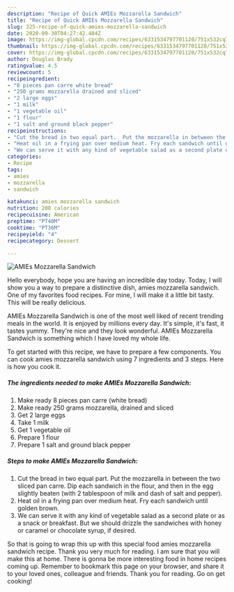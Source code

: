```yaml
---
description: "Recipe of Quick AMIEs Mozzarella Sandwich"
title: "Recipe of Quick AMIEs Mozzarella Sandwich"
slug: 325-recipe-of-quick-amies-mozzarella-sandwich
date: 2020-09-30T04:27:42.484Z
image: https://img-global.cpcdn.com/recipes/6331534797701120/751x532cq70/amies-mozzarella-sandwich-recipe-main-photo.jpg
thumbnail: https://img-global.cpcdn.com/recipes/6331534797701120/751x532cq70/amies-mozzarella-sandwich-recipe-main-photo.jpg
cover: https://img-global.cpcdn.com/recipes/6331534797701120/751x532cq70/amies-mozzarella-sandwich-recipe-main-photo.jpg
author: Douglas Brady
ratingvalue: 4.5
reviewcount: 5
recipeingredient:
- "8 pieces pan carre white bread"
- "250 grams mozzarella drained and sliced"
- "2 large eggs"
- "1 milk"
- "1 vegetable oil"
- "1 flour"
- "1 salt and ground black pepper"
recipeinstructions:
- "Cut the bread in two equal part.  Put the mozzarella in between the two sliced pan carre.  Dip each sandwich in the flour, and then in the egg slightly beaten (with 2 tablespoon of milk and dash of salt and pepper)."
- "Heat oil in a frying pan over medium heat. Fry each sandwich until golden brown."
- "We can serve it with any kind of vegetable salad as a second plate or as a snack or breakfast.  But we should drizzle the sandwiches with honey or caramel or chocolate syrup, if desired."
categories:
- Recipe
tags:
- amies
- mozzarella
- sandwich

katakunci: amies mozzarella sandwich 
nutrition: 208 calories
recipecuisine: American
preptime: "PT40M"
cooktime: "PT36M"
recipeyield: "4"
recipecategory: Dessert

---
```



![AMIEs Mozzarella Sandwich](https://img-global.cpcdn.com/recipes/6331534797701120/751x532cq70/amies-mozzarella-sandwich-recipe-main-photo.jpg)

Hello everybody, hope you are having an incredible day today. Today, I will show you a way to prepare a distinctive dish, amies mozzarella sandwich. One of my favorites food recipes. For mine, I will make it a little bit tasty. This will be really delicious.



AMIEs Mozzarella Sandwich is one of the most well liked of recent trending meals in the world. It is enjoyed by millions every day. It's simple, it's fast, it tastes yummy. They're nice and they look wonderful. AMIEs Mozzarella Sandwich is something which I have loved my whole life.


To get started with this recipe, we have to prepare a few components. You can cook amies mozzarella sandwich using 7 ingredients and 3 steps. Here is how you cook it.

<!--inarticleads1-->

##### The ingredients needed to make AMIEs Mozzarella Sandwich:

1. Make ready 8 pieces pan carre (white bread)
1. Make ready 250 grams mozzarella, drained and sliced
1. Get 2 large eggs
1. Take 1 milk
1. Get 1 vegetable oil
1. Prepare 1 flour
1. Prepare 1 salt and ground black pepper




<!--inarticleads2-->

##### Steps to make AMIEs Mozzarella Sandwich:

1. Cut the bread in two equal part.  Put the mozzarella in between the two sliced pan carre.  Dip each sandwich in the flour, and then in the egg slightly beaten (with 2 tablespoon of milk and dash of salt and pepper).
1. Heat oil in a frying pan over medium heat. Fry each sandwich until golden brown.
1. We can serve it with any kind of vegetable salad as a second plate or as a snack or breakfast.  But we should drizzle the sandwiches with honey or caramel or chocolate syrup, if desired.




So that is going to wrap this up with this special food amies mozzarella sandwich recipe. Thank you very much for reading. I am sure that you will make this at home. There is gonna be more interesting food in home recipes coming up. Remember to bookmark this page on your browser, and share it to your loved ones, colleague and friends. Thank you for reading. Go on get cooking!

